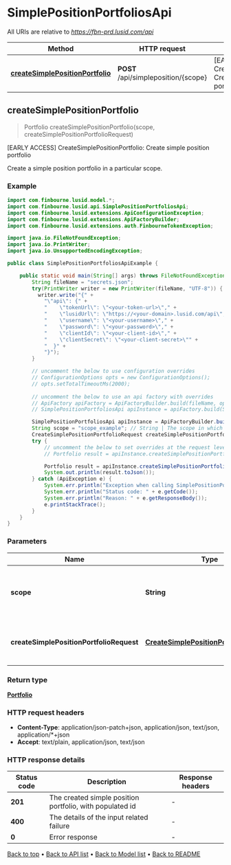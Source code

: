 # SimplePositionPortfoliosApi

All URIs are relative to *https://fbn-prd.lusid.com/api*

| Method | HTTP request | Description |
|------------- | ------------- | -------------|
| [**createSimplePositionPortfolio**](SimplePositionPortfoliosApi.md#createSimplePositionPortfolio) | **POST** /api/simpleposition/{scope} | [EARLY ACCESS] CreateSimplePositionPortfolio: Create simple position portfolio |



## createSimplePositionPortfolio

> Portfolio createSimplePositionPortfolio(scope, createSimplePositionPortfolioRequest)

[EARLY ACCESS] CreateSimplePositionPortfolio: Create simple position portfolio

Create a simple position portfolio in a particular scope.

### Example

```java
import com.finbourne.lusid.model.*;
import com.finbourne.lusid.api.SimplePositionPortfoliosApi;
import com.finbourne.lusid.extensions.ApiConfigurationException;
import com.finbourne.lusid.extensions.ApiFactoryBuilder;
import com.finbourne.lusid.extensions.auth.FinbourneTokenException;

import java.io.FileNotFoundException;
import java.io.PrintWriter;
import java.io.UnsupportedEncodingException;

public class SimplePositionPortfoliosApiExample {

    public static void main(String[] args) throws FileNotFoundException, UnsupportedEncodingException, ApiConfigurationException, FinbourneTokenException {
        String fileName = "secrets.json";
        try(PrintWriter writer = new PrintWriter(fileName, "UTF-8")) {
          writer.write("{" +
            "\"api\": {" +
            "    \"tokenUrl\": \"<your-token-url>\"," +
            "    \"lusidUrl\": \"https://<your-domain>.lusid.com/api\"," +
            "    \"username\": \"<your-username>\"," +
            "    \"password\": \"<your-password>\"," +
            "    \"clientId\": \"<your-client-id>\"," +
            "    \"clientSecret\": \"<your-client-secret>\"" +
            "  }" +
            "}");
        }

        // uncomment the below to use configuration overrides
        // ConfigurationOptions opts = new ConfigurationOptions();
        // opts.setTotalTimeoutMs(2000);
        
        // uncomment the below to use an api factory with overrides
        // ApiFactory apiFactory = ApiFactoryBuilder.build(fileName, opts);
        // SimplePositionPortfoliosApi apiInstance = apiFactory.build(SimplePositionPortfoliosApi.class);

        SimplePositionPortfoliosApi apiInstance = ApiFactoryBuilder.build(fileName).build(SimplePositionPortfoliosApi.class);
        String scope = "scope_example"; // String | The scope in which to create the simple position portfolio.
        CreateSimplePositionPortfolioRequest createSimplePositionPortfolioRequest = new CreateSimplePositionPortfolioRequest(); // CreateSimplePositionPortfolioRequest | The definition of the simple position portfolio.
        try {
            // uncomment the below to set overrides at the request level
            // Portfolio result = apiInstance.createSimplePositionPortfolio(scope, createSimplePositionPortfolioRequest).execute(opts);

            Portfolio result = apiInstance.createSimplePositionPortfolio(scope, createSimplePositionPortfolioRequest).execute();
            System.out.println(result.toJson());
        } catch (ApiException e) {
            System.err.println("Exception when calling SimplePositionPortfoliosApi#createSimplePositionPortfolio");
            System.err.println("Status code: " + e.getCode());
            System.err.println("Reason: " + e.getResponseBody());
            e.printStackTrace();
        }
    }
}
```

### Parameters


| Name | Type | Description  | Notes |
|------------- | ------------- | ------------- | -------------|
| **scope** | **String**| The scope in which to create the simple position portfolio. | |
| **createSimplePositionPortfolioRequest** | [**CreateSimplePositionPortfolioRequest**](CreateSimplePositionPortfolioRequest.md)| The definition of the simple position portfolio. | |

### Return type

[**Portfolio**](Portfolio.md)

### HTTP request headers

- **Content-Type**: application/json-patch+json, application/json, text/json, application/*+json
- **Accept**: text/plain, application/json, text/json


### HTTP response details
| Status code | Description | Response headers |
|-------------|-------------|------------------|
| **201** | The created simple position portfolio, with populated id |  -  |
| **400** | The details of the input related failure |  -  |
| **0** | Error response |  -  |

[Back to top](#) &#8226; [Back to API list](../README.md#documentation-for-api-endpoints) &#8226; [Back to Model list](../README.md#documentation-for-models) &#8226; [Back to README](../README.md)


